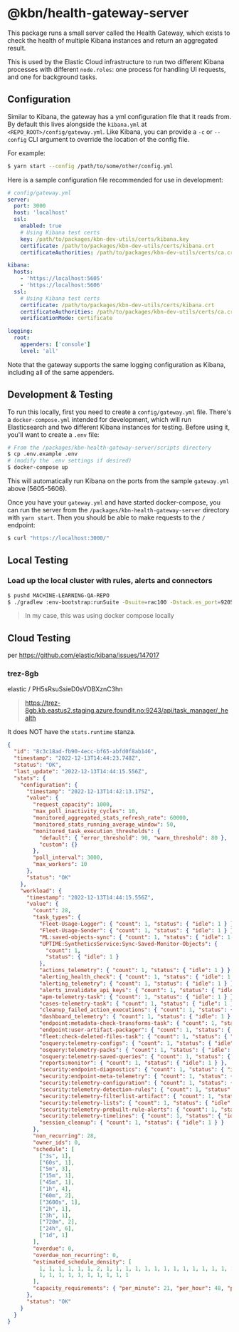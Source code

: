 # @kbn/health-gateway-server

This package runs a small server called the Health Gateway, which exists to
check the health of multiple Kibana instances and return an aggregated result.

This is used by the Elastic Cloud infrastructure to run two different Kibana processes
with different `node.roles`: one process for handling UI requests, and one for background
tasks.

## Configuration

Similar to Kibana, the gateway has a yml configuration file that it reads from. By default
this lives alongside the `kibana.yml` at `<REPO_ROOT>/config/gateway.yml`. Like Kibana,
you can provide a `-c` or `--config` CLI argument to override the location of the config
file.

For example:

```bash
$ yarn start --config /path/to/some/other/config.yml
```

Here is a sample configuration file recommended for use in development:

```yaml
# config/gateway.yml
server:
  port: 3000
  host: 'localhost'
  ssl:
    enabled: true
    # Using Kibana test certs
    key: /path/to/packages/kbn-dev-utils/certs/kibana.key
    certificate: /path/to/packages/kbn-dev-utils/certs/kibana.crt
    certificateAuthorities: /path/to/packages/kbn-dev-utils/certs/ca.crt

kibana:
  hosts:
    - 'https://localhost:5605'
    - 'https://localhost:5606'
  ssl:
    # Using Kibana test certs
    certificate: /path/to/packages/kbn-dev-utils/certs/kibana.crt
    certificateAuthorities: /path/to/packages/kbn-dev-utils/certs/ca.crt
    verificationMode: certificate

logging:
  root:
    appenders: ['console']
    level: 'all'
```

Note that the gateway supports the same logging configuration as Kibana, including
all of the same appenders.

## Development & Testing

To run this locally, first you need to create a `config/gateway.yml` file. There's a
`docker-compose.yml` intended for development, which will run Elasticsearch and
two different Kibana instances for testing. Before using it, you'll want to create
a `.env` file:

```bash
# From the /packages/kbn-health-gateway-server/scripts directory
$ cp .env.example .env
# (modify the .env settings if desired)
$ docker-compose up
```

This will automatically run Kibana on the ports from the sample `gateway.yml`
above (5605-5606).

Once you have your `gateway.yml` and have started docker-compose, you can run the
server from the `/packages/kbn-health-gateway-server` directory with `yarn start`. Then you should
be able to make requests to the `/` endpoint:

```bash
$ curl "https://localhost:3000/"
```

## Local Testing

### Load up the local cluster with rules, alerts and connectors

```sh
$ pushd MACHINE-LEARNING-QA-REPO
$ ./gradlew :env-bootstrap:runSuite -Dsuite=rac100 -Dstack.es_port=9205 -Dstack.kibana_port=5605 -Dstack.username=elastic -Dstack.password=changeme
```

> In my case, this was using docker compose locally

## Cloud Testing

per https://github.com/elastic/kibana/issues/147017

### trez-8gb

elastic / PH5sRsuSsieD0sVDBXznC3hn

> https://trez-8gb.kb.eastus2.staging.azure.foundit.no:9243/api/task_manager/_health

It does NOT have the `stats.runtime` stanza.

```json
{
  "id": "8c3c18ad-fb90-4ecc-bf65-abfd0f8ab146",
  "timestamp": "2022-12-13T14:44:23.748Z",
  "status": "OK",
  "last_update": "2022-12-13T14:44:15.556Z",
  "stats": {
    "configuration": {
      "timestamp": "2022-12-13T14:42:13.175Z",
      "value": {
        "request_capacity": 1000,
        "max_poll_inactivity_cycles": 10,
        "monitored_aggregated_stats_refresh_rate": 60000,
        "monitored_stats_running_average_window": 50,
        "monitored_task_execution_thresholds": {
          "default": { "error_threshold": 90, "warn_threshold": 80 },
          "custom": {}
        },
        "poll_interval": 3000,
        "max_workers": 10
      },
      "status": "OK"
    },
    "workload": {
      "timestamp": "2022-12-13T14:44:15.556Z",
      "value": {
        "count": 28,
        "task_types": {
          "Fleet-Usage-Logger": { "count": 1, "status": { "idle": 1 } },
          "Fleet-Usage-Sender": { "count": 1, "status": { "idle": 1 } },
          "ML:saved-objects-sync": { "count": 1, "status": { "idle": 1 } },
          "UPTIME:SyntheticsService:Sync-Saved-Monitor-Objects": {
            "count": 1,
            "status": { "idle": 1 }
          },
          "actions_telemetry": { "count": 1, "status": { "idle": 1 } },
          "alerting_health_check": { "count": 1, "status": { "idle": 1 } },
          "alerting_telemetry": { "count": 1, "status": { "idle": 1 } },
          "alerts_invalidate_api_keys": { "count": 1, "status": { "idle": 1 } },
          "apm-telemetry-task": { "count": 1, "status": { "idle": 1 } },
          "cases-telemetry-task": { "count": 1, "status": { "idle": 1 } },
          "cleanup_failed_action_executions": { "count": 1, "status": { "idle": 1 } },
          "dashboard_telemetry": { "count": 1, "status": { "idle": 1 } },
          "endpoint:metadata-check-transforms-task": { "count": 1, "status": { "idle": 1 } },
          "endpoint:user-artifact-packager": { "count": 1, "status": { "idle": 1 } },
          "fleet:check-deleted-files-task": { "count": 1, "status": { "idle": 1 } },
          "osquery:telemetry-configs": { "count": 1, "status": { "idle": 1 } },
          "osquery:telemetry-packs": { "count": 1, "status": { "idle": 1 } },
          "osquery:telemetry-saved-queries": { "count": 1, "status": { "idle": 1 } },
          "reports:monitor": { "count": 1, "status": { "idle": 1 } },
          "security:endpoint-diagnostics": { "count": 1, "status": { "idle": 1 } },
          "security:endpoint-meta-telemetry": { "count": 1, "status": { "idle": 1 } },
          "security:telemetry-configuration": { "count": 1, "status": { "idle": 1 } },
          "security:telemetry-detection-rules": { "count": 1, "status": { "idle": 1 } },
          "security:telemetry-filterlist-artifact": { "count": 1, "status": { "idle": 1 } },
          "security:telemetry-lists": { "count": 1, "status": { "idle": 1 } },
          "security:telemetry-prebuilt-rule-alerts": { "count": 1, "status": { "idle": 1 } },
          "security:telemetry-timelines": { "count": 1, "status": { "idle": 1 } },
          "session_cleanup": { "count": 1, "status": { "idle": 1 } }
        },
        "non_recurring": 28,
        "owner_ids": 0,
        "schedule": [
          ["3s", 1],
          ["60s", 1],
          ["5m", 3],
          ["15m", 1],
          ["45m", 1],
          ["1h", 4],
          ["60m", 2],
          ["3600s", 1],
          ["2h", 1],
          ["3h", 1],
          ["720m", 2],
          ["24h", 6],
          ["1d", 1]
        ],
        "overdue": 0,
        "overdue_non_recurring": 0,
        "estimated_schedule_density": [
          1, 1, 1, 1, 1, 1, 2, 1, 1, 1, 1, 1, 1, 1, 1, 1, 1, 1, 1, 1, 1, 1, 1, 1, 1, 1, 2, 1, 1, 1,
          1, 1, 1, 1, 1, 1, 1, 1, 1, 1
        ],
        "capacity_requirements": { "per_minute": 21, "per_hour": 48, "per_day": 31 }
      },
      "status": "OK"
    }
  }
}
```
